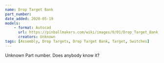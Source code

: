 ```yaml
---
name: Drop Target Bank
part_number:
date_added: 2020-05-19
models:
    - format: Autocad
      url: https://pinballmakers.com/wiki/images/0/01/Drop_Target_Bank_of_5.dwg
      creators: Unknown
tags: [Assembly, Drop Targets, Drop Target Bank, Target, Switches]
---
```


Unknown Part number. Does anybody know it?
